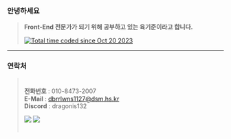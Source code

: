 ### 안녕하세요
> **Front-End 전문가가 되기 위해 공부하고 있는 육기준이라고 합니다.**  
>
> <a href="https://wakatime.com/@018b4c78-faad-4221-95dd-ca0081068804"><img src="https://wakatime.com/badge/user/018b4c78-faad-4221-95dd-ca0081068804.svg" alt="Total time coded since Oct 20 2023" /></a>  
---
### 연락처 
> ㅤ  
> **전화번호** : 010-8473-2007  
> **E-Mail** : dbrrlwns1127@dsm.hs.kr  
> **Discord** : dragonis132  
>  
> <a title="토스 간편송금 페이지로 이동합니다." href="https://toss.me/dragonis"><img src="https://img.shields.io/badge/Buy Me a Coffee-774DFF?style=for-the-badge&logo=ko-fi&logoColor=white&font "></a> <a title="포트폴리오 페이지로 이동합니다." href="https://six-standard.notion.site/783897eacbaf4a468d26095950a35941?pvs=4"><img src="https://img.shields.io/badge/Portfolio-white?style=for-the-badge&logo=notion&logoColor=gray"></a>  
> ㅤ
